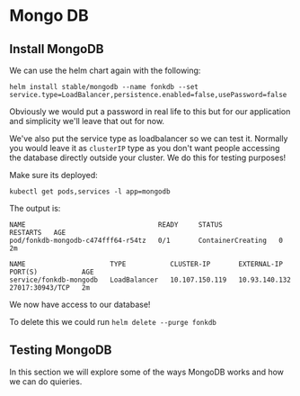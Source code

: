 # Mongo DB

## Install MongoDB

We can use the helm chart again with the following:

```
helm install stable/mongodb --name fonkdb --set service.type=LoadBalancer,persistence.enabled=false,usePassword=false
```

Obviously we would put a password in real life to this but for our application and simplicity we'll leave that out for now.  

We've also put the service type as loadbalancer so we can test it.  Normally you would leave it as `clusterIP` type as you don't want people accessing the database directly outside your cluster.  We do this for testing purposes!

Make sure its deployed:

```
kubectl get pods,services -l app=mongodb
```

The output is:

```
NAME                                 READY     STATUS              RESTARTS   AGE
pod/fonkdb-mongodb-c474fff64-r54tz   0/1       ContainerCreating   0          2m

NAME                     TYPE           CLUSTER-IP       EXTERNAL-IP     PORT(S)           AGE
service/fonkdb-mongodb   LoadBalancer   10.107.150.119   10.93.140.132   27017:30943/TCP   2m
```

We now have access to our database!  

To delete this we could run `helm delete --purge fonkdb`

## Testing MongoDB

In this section we will explore some of the ways MongoDB works and how we can do quieries. 